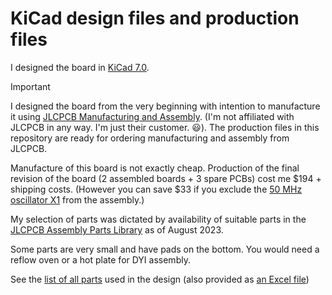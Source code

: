 # KiCad design files and production files

I designed the board in [KiCad 7.0](https://www.kicad.org/).

> [!IMPORTANT]
> 
> I designed the board from the very beginning with intention to manufacture it using [JLCPCB Manufacturing and Assembly](https://jlcpcb.com/capabilities/pcb-assembly-capabilities). (I'm not affiliated with JLCPCB in any way. I'm just their customer. :smiley:). The production files in this repository are ready for ordering manufacturing and assembly from JLCPCB. 
> 
> Manufacture of this board is not exactly cheap. Production of the final revision of the board (2 assembled boards + 3 spare PCBs) cost me $194 + shipping costs. (However you can save $33 if you exclude the [50 MHz oscillator X1](https://jlcpcb.com/partdetail/Xtaltq-NT0503DH3I507BN50/C2920832) from the assembly.)
> 
> My selection of parts was dictated by availability of suitable parts in the [JLCPCB Assembly Parts Library](http://jlcpcb.com/parts) as of August 2023.
> 
> Some parts are very small and have pads on the bottom. You would need a reflow oven or a hot plate for DYI assembly.

See the [list of all parts](MicroZed_carrier_board_v4_parts.pdf) used in the design (also provided as [an Excel file](MicroZed_carrier_board_v4_parts.xlsx))
